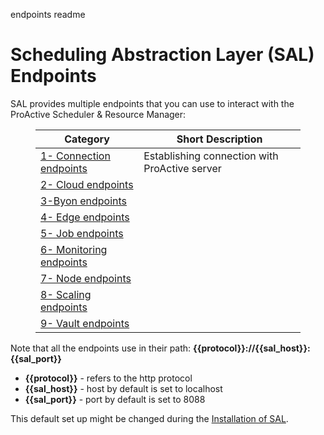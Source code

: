 endpoints readme

# Scheduling Abstraction Layer (SAL) Endpoints

SAL provides multiple endpoints that you can use to interact with the ProActive Scheduler &amp; Resource Manager:

<figure class="table op-uc-figure_align-center op-uc-figure">
    <table class="op-uc-table">
        <thead class="op-uc-table--head">
            <tr class="op-uc-table--row">
                <th class="op-uc-p op-uc-table--cell op-uc-table--cell_head">Category</th>
                <th class="op-uc-p op-uc-table--cell op-uc-table--cell_head">Short Description</th>
            </tr>
        </thead>
        <tbody>
            <tr class="op-uc-table--row">
                <td class="op-uc-p op-uc-table--cell">
                    <a class="op-uc-link" href="https://github.com/ow2-proactive/scheduling-abstraction-layer/blob/master/endpoints/1-connection-endpoints.md">1- Connection endpoints</a>
                </td>
                <td class="op-uc-p op-uc-table--cell">Establishing connection with ProActive server</td>
            </tr>
            <tr class="op-uc-table--row">
                <td class="op-uc-p op-uc-table--cell">
                    <a class="op-uc-link" href="https://github.com/ow2-proactive/scheduling-abstraction-layer/blob/master/endpoints/2-cloud-endpoints.md">2- Cloud endpoints</a>
                </td>
                <td class="op-uc-p op-uc-table--cell"></td>
            </tr>
            <tr class="op-uc-table--row">
                <td class="op-uc-p op-uc-table--cell">
                    <a class="op-uc-link" href="https://github.com/ow2-proactive/scheduling-abstraction-layer/blob/master/endpoints/3-byon-endpoints.md">3-Byon endpoints</a>
                </td>
                <td class="op-uc-p op-uc-table--cell"></td>
            </tr>
            <tr class="op-uc-table--row">
                <td class="op-uc-p op-uc-table--cell">
                    <a class="op-uc-link" href="https://github.com/ow2-proactive/scheduling-abstraction-layer/blob/master/endpoints/4-edge-endpoints.md">4- Edge endpoints</a>
                </td>
                <td class="op-uc-p op-uc-table--cell"></td>
            </tr>
            <tr class="op-uc-table--row">
                <td class="op-uc-p op-uc-table--cell">
                    <a class="op-uc-link" href="https://github.com/ow2-proactive/scheduling-abstraction-layer/blob/master/endpoints/5-job-endpoints.md">5- Job endpoints</a>
                </td>
                <td class="op-uc-p op-uc-table--cell"></td>
            </tr>
            <tr class="op-uc-table--row">
                <td class="op-uc-p op-uc-table--cell">
                    <a class="op-uc-link" href="https://github.com/ow2-proactive/scheduling-abstraction-layer/blob/master/endpoints/6-monitoring-endpoints.md">6- Monitoring endpoints</a>
                </td>
                <td class="op-uc-p op-uc-table--cell"></td>
            </tr>
            <tr class="op-uc-table--row">
                <td class="op-uc-p op-uc-table--cell">
                    <a class="op-uc-link" href="https://github.com/ow2-proactive/scheduling-abstraction-layer/blob/master/endpoints/7-node-endpoints.md">7- Node endpoints</a>
                </td>
                <td class="op-uc-p op-uc-table--cell"></td>
            </tr>
            <tr class="op-uc-table--row">
                <td class="op-uc-p op-uc-table--cell">
                    <a class="op-uc-link" href="https://github.com/ow2-proactive/scheduling-abstraction-layer/blob/master/endpoints/8-scaling-endpoints.md">8- Scaling endpoints</a>
                </td>
                <td class="op-uc-p op-uc-table--cell"></td>
            </tr>
            <tr class="op-uc-table--row">
                <td class="op-uc-p op-uc-table--cell">
                    <a class="op-uc-link" href="https://github.com/ow2-proactive/scheduling-abstraction-layer/blob/master/endpoints/9-vault-endpoints">9- Vault endpoints</a>
                </td>
                <td class="op-uc-p op-uc-table--cell"></td>
            </tr>
        </tbody>
    </table>
</figure>

Note that all the endpoints use in their path: **{{protocol}}://{{sal_host}}:{{sal_port}}**

* **{{protocol}}** - refers to the http protocol
* **{{sal_host}}** - host by default is set to localhost
* **{{sal_port}}** - port by default is set to 8088

This default set up might be changed during the [Installation of SAL](https://github.com/ow2-proactive/scheduling-abstraction-layer/blob/master/README.md#2-installation).
